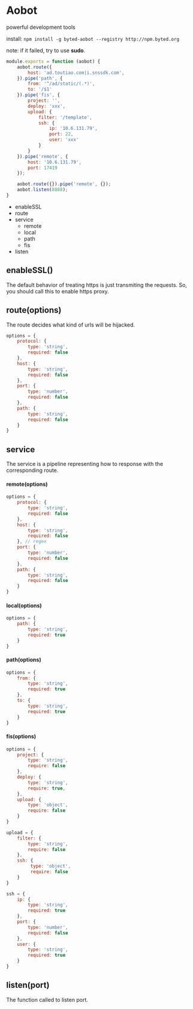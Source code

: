 # Aobot
powerful development tools

install: `npm install -g byted-aobot --registry http://npm.byted.org`

note: if it failed, try to use **sudo**.

```js
module.exports = function (aobot) {
    aobot.route({
        host: 'ad.toutiao.com|i.snssdk.com',
    }).pipe('path', {
        from: '^/ad/static/(.*)',
        to: '/$1'
    }).pipe('fis', {
        project: '',
        deploy: 'xxx',
        upload: {
            filter: '/template',
            ssh: {
                ip: '10.6.131.79',
                port: 22,
                user: 'xxx'                
            }
        }
    }).pipe('remote', {
        host: '10.6.131.79',
        port: 17419
    });

    aobot.route({}).pipe('remote', {});
    aobot.listen(8888);
}
```
- enableSSL
- route
- service
    - remote
    - local
    - path
    - fis
- listen

## enableSSL()
The default behavior of treating https is just transmiting the requests.
So, you should call this to enable https proxy.

## route(options)
The route decides what kind of urls will be hijacked. 

```js
options = {
    protocol: {
        type: 'string',
        required: false
    },
    host: {
        type: 'string',
        required: false       
    },
    port: {
        type: 'number',
        required: false
    },
    path: {
        type: 'string',
        required: false
    }
}
```

## service
The service is a pipeline representing how to response with the corresponding route.

#### remote(options)
```js
options = {
    protocol: {
        type: 'string',
        required: false
    },
    host: {
        type: 'string',
        required: false     
    }, // regex
    port: {
        type: 'number',
        required: false
    },
    path: {
        type: 'string',
        required: false
    }
}
```

#### local(options)
```js
options = {
    path: {
        type: 'string',
        required: true
    }
}
```

#### path(options)
```js
options = {
    from: {
        type: 'string',
        required: true
    },
    to: {
        type: 'string',
        required: true
    }
}
```

#### fis(options)
```js
options = {
    project: {
        type: 'string',
        require: false        
    },
    deploy: {
        type: 'string',
        require: true,
    },
    upload: {
        type: 'object',
        require: false
    }
}

upload = {
    filter: {
        type: 'string',
        require: false
    },
    ssh: {
         type: 'object',
         require: false       
    }
}

ssh = {
    ip: {
        type: 'string',
        required: true
    },
    port: {
        type: 'number',
        required: false
    },
    user: {
        type: 'string',
        required: true        
    }
}
```

## listen(port)
The function called to listen port.
